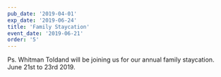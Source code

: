 ```yaml
---
pub_date: '2019-04-01'
exp_date: '2019-06-24'
title: 'Family Staycation'
event_date: '2019-06-21'
order: '5'
---
```


Ps. Whitman Toldand will be joining us for our annual family staycation. June 21st to 23rd 2019.
